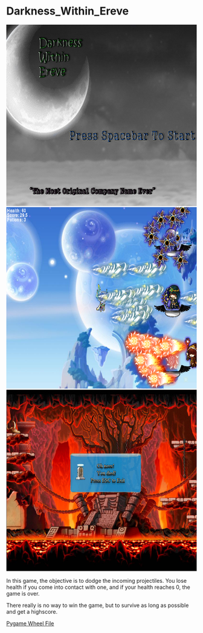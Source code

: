 # Darkness_Within_Ereve
<img src="https://github.com/ecao7841/Darkness_Within_Ereve/blob/master/GamePlan/screenshot1.PNG?raw=true" width="640" height="480">
<img src="https://github.com/ecao7841/Darkness_Within_Ereve/blob/master/GamePlan/screemshot2.PNG?raw=true" width="640" height="480">
<img src="https://github.com/ecao7841/Darkness_Within_Ereve/blob/master/GamePlan/screenshot3.PNG?raw=true" width="640" height="480">
<p>In this game, the objective is to dodge the incoming projectiles. You lose health if you come into contact with one, and if your health reaches 0, the game is over. 

There really is no way to win the game, but to survive as long as possible and get a highscore.</p>

<a href="http://www.lfd.uci.edu/~gohlke/pythonlibs/#pygame"> Pygame Wheel File </a>
